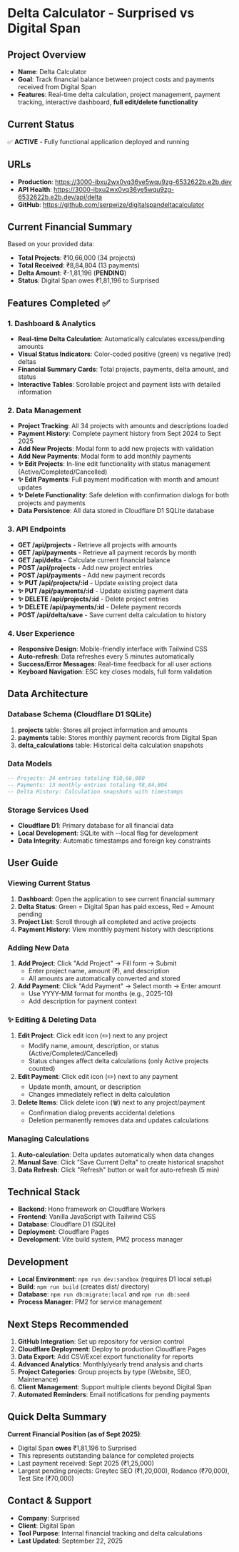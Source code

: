 # Delta Calculator - Surprised vs Digital Span

## Project Overview
- **Name**: Delta Calculator
- **Goal**: Track financial balance between project costs and payments received from Digital Span
- **Features**: Real-time delta calculation, project management, payment tracking, interactive dashboard, **full edit/delete functionality**

## Current Status
✅ **ACTIVE** - Fully functional application deployed and running

## URLs
- **Production**: https://3000-ibxu2wx0vq36ye5wqu9zg-6532622b.e2b.dev
- **API Health**: https://3000-ibxu2wx0vq36ye5wqu9zg-6532622b.e2b.dev/api/delta
- **GitHub**: https://github.com/serpwize/digitalspandeltacalculator

## Current Financial Summary
Based on your provided data:
- **Total Projects**: ₹10,66,000 (34 projects)
- **Total Received**: ₹8,84,804 (13 payments)
- **Delta Amount**: ₹-1,81,196 (**PENDING**)
- **Status**: Digital Span owes ₹1,81,196 to Surprised

## Features Completed ✅

### 1. Dashboard & Analytics
- **Real-time Delta Calculation**: Automatically calculates excess/pending amounts
- **Visual Status Indicators**: Color-coded positive (green) vs negative (red) deltas
- **Financial Summary Cards**: Total projects, payments, delta amount, and status
- **Interactive Tables**: Scrollable project and payment lists with detailed information

### 2. Data Management
- **Project Tracking**: All 34 projects with amounts and descriptions loaded
- **Payment History**: Complete payment history from Sept 2024 to Sept 2025
- **Add New Projects**: Modal form to add new projects with validation
- **Add New Payments**: Modal form to add monthly payments
- **✨ Edit Projects**: In-line edit functionality with status management (Active/Completed/Cancelled)
- **✨ Edit Payments**: Full payment modification with month and amount updates
- **✨ Delete Functionality**: Safe deletion with confirmation dialogs for both projects and payments
- **Data Persistence**: All data stored in Cloudflare D1 SQLite database

### 3. API Endpoints
- **GET /api/projects** - Retrieve all projects with amounts
- **GET /api/payments** - Retrieve all payment records by month  
- **GET /api/delta** - Calculate current financial balance
- **POST /api/projects** - Add new project entries
- **POST /api/payments** - Add new payment records
- **✨ PUT /api/projects/:id** - Update existing project data
- **✨ PUT /api/payments/:id** - Update existing payment data  
- **✨ DELETE /api/projects/:id** - Delete project entries
- **✨ DELETE /api/payments/:id** - Delete payment records
- **POST /api/delta/save** - Save current delta calculation to history

### 4. User Experience
- **Responsive Design**: Mobile-friendly interface with Tailwind CSS
- **Auto-refresh**: Data refreshes every 5 minutes automatically
- **Success/Error Messages**: Real-time feedback for all user actions
- **Keyboard Navigation**: ESC key closes modals, full form validation

## Data Architecture

### Database Schema (Cloudflare D1 SQLite)
1. **projects** table: Stores all project information and amounts
2. **payments** table: Stores monthly payment records from Digital Span
3. **delta_calculations** table: Historical delta calculation snapshots

### Data Models
```sql
-- Projects: 34 entries totaling ₹10,66,000
-- Payments: 13 monthly entries totaling ₹8,84,804
-- Delta History: Calculation snapshots with timestamps
```

### Storage Services Used
- **Cloudflare D1**: Primary database for all financial data
- **Local Development**: SQLite with --local flag for development
- **Data Integrity**: Automatic timestamps and foreign key constraints

## User Guide

### Viewing Current Status
1. **Dashboard**: Open the application to see current financial summary
2. **Delta Status**: Green = Digital Span has paid excess, Red = Amount pending
3. **Project List**: Scroll through all completed and active projects
4. **Payment History**: View monthly payment history with descriptions

### Adding New Data
1. **Add Project**: Click "Add Project" → Fill form → Submit
   - Enter project name, amount (₹), and description
   - All amounts are automatically converted and stored
2. **Add Payment**: Click "Add Payment" → Select month → Enter amount
   - Use YYYY-MM format for months (e.g., 2025-10)
   - Add description for payment context

### ✨ Editing & Deleting Data
1. **Edit Project**: Click edit icon (✏️) next to any project
   - Modify name, amount, description, or status (Active/Completed/Cancelled)
   - Status changes affect delta calculations (only Active projects counted)
2. **Edit Payment**: Click edit icon (✏️) next to any payment
   - Update month, amount, or description
   - Changes immediately reflect in delta calculation
3. **Delete Items**: Click delete icon (🗑️) next to any project/payment
   - Confirmation dialog prevents accidental deletions
   - Deletion permanently removes data and updates calculations

### Managing Calculations
1. **Auto-calculation**: Delta updates automatically when data changes
2. **Manual Save**: Click "Save Current Delta" to create historical snapshot
3. **Data Refresh**: Click "Refresh" button or wait for auto-refresh (5 min)

## Technical Stack
- **Backend**: Hono framework on Cloudflare Workers
- **Frontend**: Vanilla JavaScript with Tailwind CSS
- **Database**: Cloudflare D1 (SQLite) 
- **Deployment**: Cloudflare Pages
- **Development**: Vite build system, PM2 process manager

## Development
- **Local Environment**: `npm run dev:sandbox` (requires D1 local setup)
- **Build**: `npm run build` (creates dist/ directory)
- **Database**: `npm run db:migrate:local` and `npm run db:seed`
- **Process Manager**: PM2 for service management

## Next Steps Recommended
1. **GitHub Integration**: Set up repository for version control
2. **Cloudflare Deployment**: Deploy to production Cloudflare Pages
3. **Data Export**: Add CSV/Excel export functionality for reports
4. **Advanced Analytics**: Monthly/yearly trend analysis and charts
5. **Project Categories**: Group projects by type (Website, SEO, Maintenance)
6. **Client Management**: Support multiple clients beyond Digital Span
7. **Automated Reminders**: Email notifications for pending payments

## Quick Delta Summary
**Current Financial Position (as of Sept 2025)**:
- Digital Span **owes** ₹1,81,196 to Surprised
- This represents outstanding balance for completed projects
- Last payment received: Sept 2025 (₹1,25,000)
- Largest pending projects: Greytec SEO (₹1,20,000), Rodanco (₹70,000), Test Site (₹70,000)

## Contact & Support
- **Company**: Surprised
- **Client**: Digital Span
- **Tool Purpose**: Internal financial tracking and delta calculations
- **Last Updated**: September 22, 2025